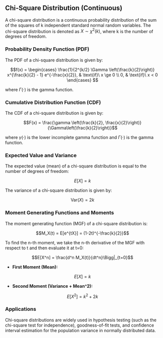 ## Chi-Square Distribution (Continuous)

A chi-square distribution is a continuous probability distribution of the sum of the squares of k independent standard normal random variables. The chi-square distribution is denoted as $X \sim \chi^2(k)$, where k is the number of degrees of freedom.

### Probability Density Function (PDF)

The PDF of a chi-square distribution is given by:

$$f(x) =
\begin{cases}
  \frac{1}{2^{k/2} \Gamma \left(\frac{k}{2}\right)} x^{\frac{k}{2} - 1} e^{-\frac{x}{2}}, & \text{if}\ x \ge 0 \\
  0, & \text{if}\ x < 0
\end{cases}
$$

where $\Gamma(\cdot)$ is the gamma function.

### Cumulative Distribution Function (CDF)

The CDF of a chi-square distribution is given by:

$$F(x) = \frac{\gamma \left(\frac{k}{2}, \frac{x}{2}\right)}{\Gamma\left(\frac{k}{2}\right)}$$

where $\gamma(\cdot)$ is the lower incomplete gamma function and $\Gamma(\cdot)$ is the gamma function.

### Expected Value and Variance

The expected value (mean) of a chi-square distribution is equal to the number of degrees of freedom:

$$E[X] = k$$

The variance of a chi-square distribution is given by:

$$\text{Var}(X) = 2k$$

### Moment Generating Functions and Moments

The moment generating function (MGF) of a chi-square distribution is:

$$M_X(t) = E[e^{tX}] = (1-2t)^{-\frac{k}{2}}$$

To find the n-th moment, we take the n-th derivative of the MGF with respect to t and then evaluate it at t=0:

$$E[X^n] = \frac{d^n M_X(t)}{dt^n}\Bigg|_{t=0}$$

* **First Moment (Mean):**

$$E[X] = k$$

* **Second Moment (Variance + Mean^2):**

$$E[X^2] = k^2 + 2k$$

### Applications

Chi-square distributions are widely used in hypothesis testing (such as the chi-square test for independence), goodness-of-fit tests, and confidence interval estimation for the population variance in normally distributed data.

